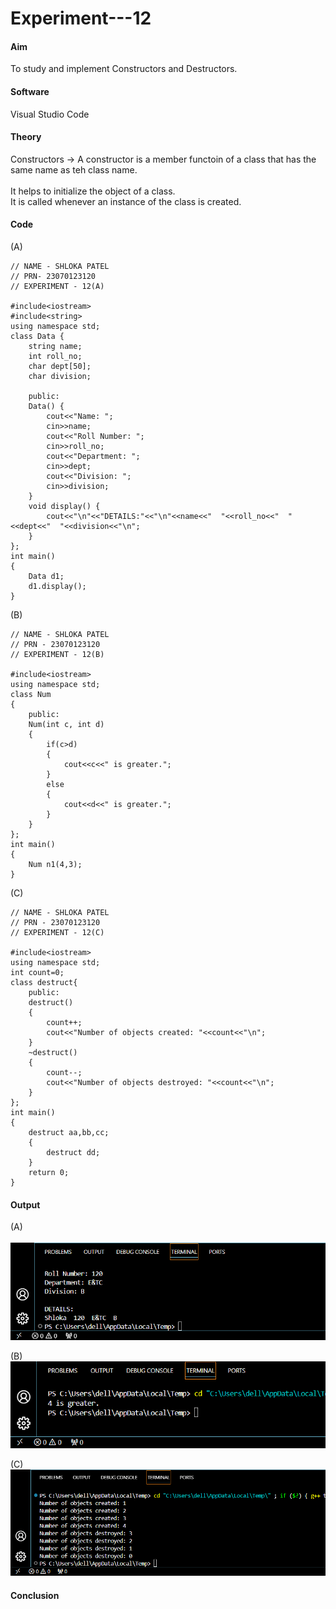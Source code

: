 # Experiment---12 

#### Aim 
To study and implement Constructors and Destructors. 

#### Software 
Visual Studio Code 

#### Theory 
Constructors -> A constructor is a member functoin of a class that has the same name as teh class name. <br>  
It helps to initialize the object of a class. <br> 
It is called whenever an instance of the class is created. <br> 
#### Code 

(A) <br> 
```
// NAME - SHLOKA PATEL 
// PRN- 23070123120 
// EXPERIMENT - 12(A) 

#include<iostream> 
#include<string>
using namespace std; 
class Data {
    string name;
    int roll_no;
    char dept[50];
    char division;

    public:
    Data() {
        cout<<"Name: ";
        cin>>name;
        cout<<"Roll Number: ";
        cin>>roll_no;
        cout<<"Department: ";
        cin>>dept;
        cout<<"Division: ";
        cin>>division;
    }
    void display() {
        cout<<"\n"<<"DETAILS:"<<"\n"<<name<<"  "<<roll_no<<"  "<<dept<<"  "<<division<<"\n";
    }
};
int main() 
{
    Data d1;
    d1.display();
} 

```

(B) <br> 
```
// NAME - SHLOKA PATEL 
// PRN - 23070123120 
// EXPERIMENT - 12(B)

#include<iostream>
using namespace std;
class Num
{
    public:
    Num(int c, int d)
    {
        if(c>d)
        {
            cout<<c<<" is greater.";
        }
        else 
        {
            cout<<d<<" is greater.";
        }
    }
};
int main()
{
    Num n1(4,3);
} 
```

(C) <br> 
```
// NAME - SHLOKA PATEL 
// PRN - 23070123120 
// EXPERIMENT - 12(C) 

#include<iostream>
using namespace std;
int count=0;
class destruct{
    public:
    destruct()
    {
        count++;
        cout<<"Number of objects created: "<<count<<"\n";
    }
    ~destruct()
    {
        count--;
        cout<<"Number of objects destroyed: "<<count<<"\n";
    }
};
int main()
{
    destruct aa,bb,cc;
    {
        destruct dd;
    }
    return 0;
} 
```

#### Output  

(A) <br>  
![](https://github.com/Shloka-Patel/Experiment---12/blob/main/Output_12A.png) 

(B) <br> 
![](https://github.com/Shloka-Patel/Experiment---12/blob/main/Output_12B.png) 

(C) <br> 
![](https://github.com/Shloka-Patel/Experiment---12/blob/main/Output_12C.png) 

#### Conclusion 

